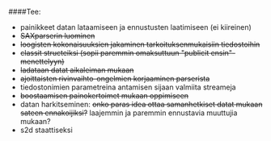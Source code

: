 ####Tee:

* painikkeet datan lataamiseen ja ennustusten laatimiseen (ei kiireinen)  
* ~~SAXparserin luominen~~  
* ~~loogisten kokonaisuuksien jakaminen tarkoituksenmukaisiin tiedostoihin~~
* ~~classit structeiksi (sopii paremmin omaksuttuun "publicit ensin"-menettelyyn)~~
* ~~ladataan datat aikaleiman mukaan~~
* ~~ajoittaisten rivinvaihto-ongelmien korjaaminen parserista~~
* tiedostonimien parametreina antamisen sijaan valmiita streameja
* ~~boostaamisen painokertoimet mukaan oppimiseen~~
* datan harkitseminen: ~~onko paras idea ottaa samanhetkiset datat mukaan sateen ennakoijiksi?~~ laajemmin ja paremmin ennustavia muuttujia mukaan?
* s2d staattiseksi